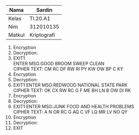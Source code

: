 |Nama   | Sardin      |
|-------|-------------|
|Kelas  | TI.20.A1    |
|Nim    | 312010135   |
|Matkul | Kriptografi |

 1. Encryption  
 2. Decryption: 
 3. EXIT1       
ENTER MSG:GOOD BROOM SWEEP CLEAN<br>
CIPHER TEXT: CM RC DF RW RI PY KW OW BP  C KY <br>
 1. Encryption 
 2. Decryption: 
 3. EXIT1 
ENTER MSG:REDWOOD NATIONAL STATE PARK<br>
CIPHER TEXT: OK CX RW RC  G  F ME BH LN B  OW DI RK <br>
 1. Encryption
 2. Decryption:
 3. EXIT1
ENTER MSG:JUNK FOOD AND HEALTH PROBLEMS<br>
CIPHER TEXT: A   N OR RC G  AQ  C VF LQ MR LV NO QY <br>
 1. Encryption
 2. Decryption:
 3. EXIT 